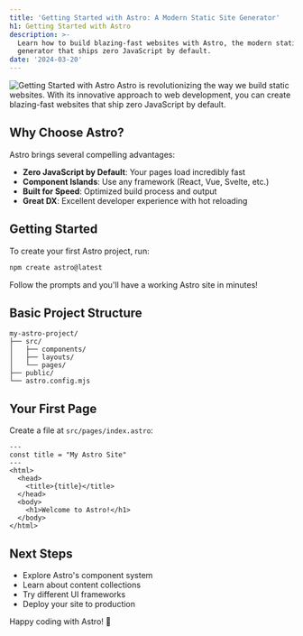 ```yaml
---
title: 'Getting Started with Astro: A Modern Static Site Generator'
h1: Getting Started with Astro
description: >-
  Learn how to build blazing-fast websites with Astro, the modern static site
  generator that ships zero JavaScript by default.
date: '2024-03-20'
---
```

![Getting Started with Astro](/img/posts/placeholder.svg)
Astro is revolutionizing the way we build static websites. With its innovative approach to web development, you can create blazing-fast websites that ship zero JavaScript by default.

## Why Choose Astro?

Astro brings several compelling advantages:

- **Zero JavaScript by Default**: Your pages load incredibly fast
- **Component Islands**: Use any framework (React, Vue, Svelte, etc.)
- **Built for Speed**: Optimized build process and output
- **Great DX**: Excellent developer experience with hot reloading

## Getting Started

To create your first Astro project, run:

```bash
npm create astro@latest
```

Follow the prompts and you'll have a working Astro site in minutes!

## Basic Project Structure

```
my-astro-project/
├── src/
│   ├── components/
│   ├── layouts/
│   └── pages/
├── public/
└── astro.config.mjs
```

## Your First Page

Create a file at `src/pages/index.astro`:

```astro
---
const title = "My Astro Site"
---
<html>
  <head>
    <title>{title}</title>
  </head>
  <body>
    <h1>Welcome to Astro!</h1>
  </body>
</html>
```

## Next Steps

- Explore Astro's component system
- Learn about content collections
- Try different UI frameworks
- Deploy your site to production

Happy coding with Astro! 🚀
